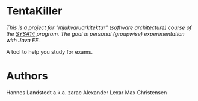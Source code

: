 TentaKiller
===========

_This is a project for "mjukvaruarkitektur" (software architecture) course of
the [SYSA14][] program. The goal is personal (groupwise) experimentation with
Java EE._

A tool to help you study for exams.

# Authors
Hannes Landstedt a.k.a. zarac
Alexander Lexar
Max Christensen

[SYSA14]:http://www.ics.lu.se/utbildning/kurser/sysa14
